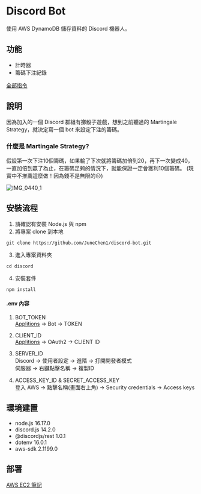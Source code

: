 # Discord Bot
使用 AWS DynamoDB 儲存資料的 Discord 機器人。 

## 功能
+ 計時器
+ 籌碼下注紀錄 

[全部指令](https://hackmd.io/@RG9cKZ2IS4C8Z69gXipgAA/rkv2nNDyj)

## 說明
因為加入的一個 Discord 群組有擲骰子遊戲，想到之前聽過的 Martingale Strategy，就決定寫一個 bot 來設定下注的籌碼。

### 什麼是 Martingale Strategy?
假設第一次下注10個籌碼，如果輸了下次就將籌碼加倍到20，再下一次變成40，一直加倍到贏了為止，在籌碼足夠的情況下，就能保證一定會獲利10個籌碼。  (現實中不推薦這麼做！因為錢不是無限的:neutral_face:)
  
![IMG_0440_1](https://user-images.githubusercontent.com/103798145/185778920-ae3cdd79-221e-470b-902f-c64c9575f214.jpg)


## 安裝流程
1. 請確認有安裝 Node.js 與 npm
2. 將專案 clone 到本地
```
git clone https://github.com/JuneChen1/discord-bot.git
```
3. 進入專案資料夾
```
cd discord
```
4. 安裝套件
```
npm install
```
#### .env 內容
1. BOT_TOKEN  
[Applitions](https://discord.com/developers/applications) -> Bot -> TOKEN

2. CLIENT_ID  
[Applitions](https://discord.com/developers/applications) -> OAuth2 -> CLIENT ID

3. SERVER_ID  
Discord -> 使用者設定 -> 進階 -> 打開開發者模式  
伺服器 -> 右鍵點擊名稱 -> 複製ID

4. ACCESS_KEY_ID & SECRET_ACCESS_KEY  
登入 AWS -> 點擊名稱(畫面右上角) -> Security credentials -> Access keys

## 環境建置
+ node.js 16.17.0
+ discord.js 14.2.0
+ @discordjs/rest 1.0.1
+ dotenv 16.0.1
+ aws-sdk 2.1199.0

## 部署
[AWS EC2 筆記](https://medium.com/@juneee/%E7%AD%86%E8%A8%98-discord-bot-%E9%83%A8%E7%BD%B2%E8%87%B3-aws-ec2-f51eb238e2f5)
